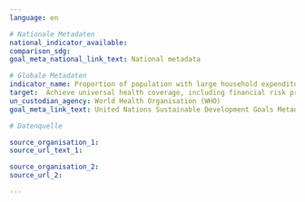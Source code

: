 ```yaml
---
language: en

# Nationale Metadaten
national_indicator_available:
comparison_sdg:
goal_meta_national_link_text: National metadata

# Globale Metadaten
indicator_name: Proportion of population with large household expenditures on health as a share of total household expenditure or income
target:  Achieve universal health coverage, including financial risk protection, access to quality essential health-care services and access to safe, effective, quality and affordable essential medicines and vaccines for all
un_custodian_agency: World Health Organisation (WHO)
goal_meta_link_text: United Nations Sustainable Development Goals Metadata

# Datenquelle

source_organisation_1:
source_url_text_1:

source_organisation_2:
source_url_2:

---
```

